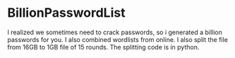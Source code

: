# BillionPasswordList

I realized we sometimes need to crack passwords, so i generated a billion passwords for you. I also combined wordlists from online. I also split the file from 16GB to 1GB file of 15 rounds. The splitting code is in python. 
